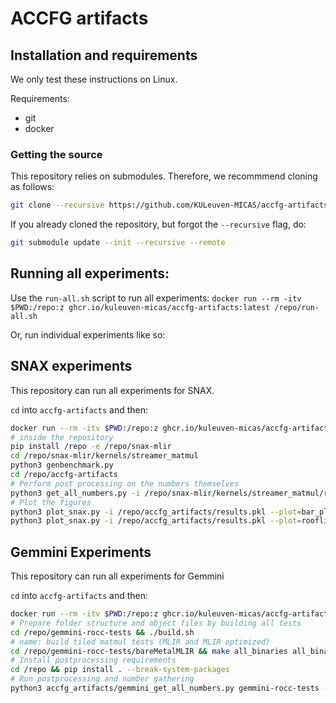 # ACCFG artifacts

## Installation and requirements

We only test these instructions on Linux.

Requirements:
* git
* docker

### Getting the source

This repository relies on submodules.
Therefore, we recommmend cloning as follows:

```sh
git clone --recursive https://github.com/KULeuven-MICAS/accfg-artifacts
```

If you already cloned the repository, but forgot the `--recursive` flag, do:

```sh
git submodule update --init --recursive --remote
```

## Running all experiments:

Use the `run-all.sh` script to run all experiments: `docker run --rm -itv $PWD:/repo:z ghcr.io/kuleuven-micas/accfg-artifacts:latest /repo/run-all.sh`

Or, run individual experiments like so:

## SNAX experiments

This repository can run all experiments for SNAX.

`cd` into `accfg-artifacts` and then:

```sh 
docker run --rm -itv $PWD:/repo:z ghcr.io/kuleuven-micas/accfg-artifacts:latest
# inside the repository
pip install /repo -e /repo/snax-mlir
cd /repo/snax-mlir/kernels/streamer_matmul
python3 genbenchmark.py
cd /repo/accfg-artifacts
# Perform post processing on the numbers themselves
python3 get_all_numbers.py -i /repo/snax-mlir/kernels/streamer_matmul/results -o results.pkl
# Plot the figures
python3 plot_snax.py -i /repo/accfg_artifacts/results.pkl --plot=bar_plot -o bar_plot.png
python3 plot_snax.py -i /repo/accfg_artifacts/results.pkl --plot=roofline -o roofline.png
```

## Gemmini Experiments

This repository can run all experiments for Gemmini

`cd` into `accfg-artifacts` and then:

```sh
docker run --rm -itv $PWD:/repo:z ghcr.io/kuleuven-micas/accfg-artifacts:latest
# Prepare folder structure and object files by building all tests
cd /repo/gemmini-rocc-tests && ./build.sh
# name: build tiled matmul tests (MLIR and MLIR optimized)
cd /repo/gemmini-rocc-tests/bareMetalMLIR && make all_binaries all_binaries_no_opt
# Install postprocessing requirements
cd /repo && pip install . --break-system-packages
# Run postprocessing and number gathering
python3 accfg_artifacts/gemmini_get_all_numbers.py gemmini-rocc-tests -o /repo/artifacts/gemmini_results.pkl
```
